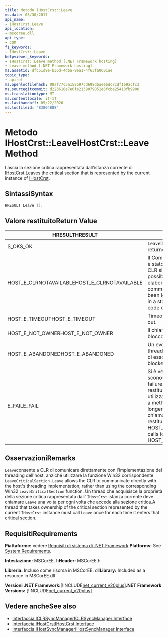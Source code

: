 ```yaml
---
title: Metodo IHostCrst::Leave
ms.date: 03/30/2017
api_name:
- IHostCrst.Leave
api_location:
- mscoree.dll
api_type:
- COM
f1_keywords:
- IHostCrst::Leave
helpviewer_keywords:
- IHostCrst::Leave method [.NET Framework hosting]
- Leave method [.NET Framework hosting]
ms.assetid: dfc51d9e-b36d-4dba-9ea1-4f63fa0601ae
topic_type:
- apiref
ms.openlocfilehash: 08af77c3a158b97cd698dbaeebdc7cdf1b9acfc3
ms.sourcegitcommit: d223616e7e6fe2139079052e6fcbe25413fb9900
ms.translationtype: MT
ms.contentlocale: it-IT
ms.lasthandoff: 05/22/2020
ms.locfileid: "83804888"
---
```

# <a name="ihostcrstleave-method"></a><span data-ttu-id="23b72-102">Metodo IHostCrst::Leave</span><span class="sxs-lookup"><span data-stu-id="23b72-102">IHostCrst::Leave Method</span></span>
<span data-ttu-id="23b72-103">Lascia la sezione critica rappresentata dall'istanza corrente di [IHostCrst](ihostcrst-interface.md).</span><span class="sxs-lookup"><span data-stu-id="23b72-103">Leaves the critical section that is represented by the current instance of [IHostCrst](ihostcrst-interface.md).</span></span>  
  
## <a name="syntax"></a><span data-ttu-id="23b72-104">Sintassi</span><span class="sxs-lookup"><span data-stu-id="23b72-104">Syntax</span></span>  
  
```cpp  
HRESULT Leave ();  
```  
  
## <a name="return-value"></a><span data-ttu-id="23b72-105">Valore restituito</span><span class="sxs-lookup"><span data-stu-id="23b72-105">Return Value</span></span>  
  
|<span data-ttu-id="23b72-106">HRESULT</span><span class="sxs-lookup"><span data-stu-id="23b72-106">HRESULT</span></span>|<span data-ttu-id="23b72-107">Descrizione</span><span class="sxs-lookup"><span data-stu-id="23b72-107">Description</span></span>|  
|-------------|-----------------|  
|<span data-ttu-id="23b72-108">S_OK</span><span class="sxs-lookup"><span data-stu-id="23b72-108">S_OK</span></span>|<span data-ttu-id="23b72-109">`Leave`la restituzione è riuscita.</span><span class="sxs-lookup"><span data-stu-id="23b72-109">`Leave` returned successfully.</span></span>|  
|<span data-ttu-id="23b72-110">HOST_E_CLRNOTAVAILABLE</span><span class="sxs-lookup"><span data-stu-id="23b72-110">HOST_E_CLRNOTAVAILABLE</span></span>|<span data-ttu-id="23b72-111">Il Common Language Runtime (CLR) non è stato caricato in un processo oppure CLR si trova in uno stato in cui non è possibile eseguire codice gestito o elaborare la chiamata correttamente.</span><span class="sxs-lookup"><span data-stu-id="23b72-111">The common language runtime (CLR) has not been loaded into a process, or the CLR is in a state in which it cannot run managed code or process the call successfully.</span></span>|  
|<span data-ttu-id="23b72-112">HOST_E_TIMEOUT</span><span class="sxs-lookup"><span data-stu-id="23b72-112">HOST_E_TIMEOUT</span></span>|<span data-ttu-id="23b72-113">Timeout della chiamata.</span><span class="sxs-lookup"><span data-stu-id="23b72-113">The call timed out.</span></span>|  
|<span data-ttu-id="23b72-114">HOST_E_NOT_OWNER</span><span class="sxs-lookup"><span data-stu-id="23b72-114">HOST_E_NOT_OWNER</span></span>|<span data-ttu-id="23b72-115">Il chiamante non è il proprietario del blocco.</span><span class="sxs-lookup"><span data-stu-id="23b72-115">The caller does not own the lock.</span></span>|  
|<span data-ttu-id="23b72-116">HOST_E_ABANDONED</span><span class="sxs-lookup"><span data-stu-id="23b72-116">HOST_E_ABANDONED</span></span>|<span data-ttu-id="23b72-117">Un evento è stato annullato mentre un thread bloccato o Fiber era in attesa su di esso.</span><span class="sxs-lookup"><span data-stu-id="23b72-117">An event was canceled while a blocked thread or fiber was waiting on it.</span></span>|  
|<span data-ttu-id="23b72-118">E_FAIL</span><span class="sxs-lookup"><span data-stu-id="23b72-118">E_FAIL</span></span>|<span data-ttu-id="23b72-119">Si è verificato un errore irreversibile sconosciuto.</span><span class="sxs-lookup"><span data-stu-id="23b72-119">An unknown catastrophic failure occurred.</span></span> <span data-ttu-id="23b72-120">Quando un metodo restituisce E_FAIL, CLR non è più utilizzabile all'interno del processo.</span><span class="sxs-lookup"><span data-stu-id="23b72-120">When a method returns E_FAIL, the CLR is no longer usable within the process.</span></span> <span data-ttu-id="23b72-121">Le chiamate successive ai metodi di hosting restituiscono HOST_E_CLRNOTAVAILABLE.</span><span class="sxs-lookup"><span data-stu-id="23b72-121">Subsequent calls to hosting methods return HOST_E_CLRNOTAVAILABLE.</span></span>|  
  
## <a name="remarks"></a><span data-ttu-id="23b72-122">Osservazioni</span><span class="sxs-lookup"><span data-stu-id="23b72-122">Remarks</span></span>  
 <span data-ttu-id="23b72-123">`Leave`consente a CLR di comunicare direttamente con l'implementazione del threading dell'host, anziché utilizzare la funzione Win32 corrispondente `LeaveCriticalSection` .</span><span class="sxs-lookup"><span data-stu-id="23b72-123">`Leave` allows the CLR to communicate directly with the host's threading implementation, rather than using the corresponding Win32 `LeaveCriticalSection` function.</span></span> <span data-ttu-id="23b72-124">Un thread che acquisisce la proprietà della sezione critica rappresentata dall' `IHostCrst` istanza corrente deve chiamare `Leave` una volta per ogni volta che accede alla sezione critica.</span><span class="sxs-lookup"><span data-stu-id="23b72-124">A thread that takes ownership of the critical section represented by the current `IHostCrst` instance must call `Leave` once for each time it enters that critical section.</span></span>  
  
## <a name="requirements"></a><span data-ttu-id="23b72-125">Requisiti</span><span class="sxs-lookup"><span data-stu-id="23b72-125">Requirements</span></span>  
 <span data-ttu-id="23b72-126">**Piattaforme:** vedere [Requisiti di sistema di .NET Framework](../../get-started/system-requirements.md).</span><span class="sxs-lookup"><span data-stu-id="23b72-126">**Platforms:** See [System Requirements](../../get-started/system-requirements.md).</span></span>  
  
 <span data-ttu-id="23b72-127">**Intestazione:** MSCorEE. h</span><span class="sxs-lookup"><span data-stu-id="23b72-127">**Header:** MSCorEE.h</span></span>  
  
 <span data-ttu-id="23b72-128">**Libreria:** Incluso come risorsa in MSCorEE. dll</span><span class="sxs-lookup"><span data-stu-id="23b72-128">**Library:** Included as a resource in MSCorEE.dll</span></span>  
  
 <span data-ttu-id="23b72-129">**Versioni .NET Framework:**[!INCLUDE[net_current_v20plus](../../../../includes/net-current-v20plus-md.md)]</span><span class="sxs-lookup"><span data-stu-id="23b72-129">**.NET Framework Versions:** [!INCLUDE[net_current_v20plus](../../../../includes/net-current-v20plus-md.md)]</span></span>  
  
## <a name="see-also"></a><span data-ttu-id="23b72-130">Vedere anche</span><span class="sxs-lookup"><span data-stu-id="23b72-130">See also</span></span>

- [<span data-ttu-id="23b72-131">Interfaccia ICLRSyncManager</span><span class="sxs-lookup"><span data-stu-id="23b72-131">ICLRSyncManager Interface</span></span>](iclrsyncmanager-interface.md)
- [<span data-ttu-id="23b72-132">Interfaccia IHostCrst</span><span class="sxs-lookup"><span data-stu-id="23b72-132">IHostCrst Interface</span></span>](ihostcrst-interface.md)
- [<span data-ttu-id="23b72-133">Interfaccia IHostSyncManager</span><span class="sxs-lookup"><span data-stu-id="23b72-133">IHostSyncManager Interface</span></span>](ihostsyncmanager-interface.md)

